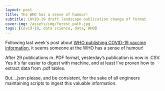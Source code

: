 ```yaml
---
layout: post
title: The WHO has a sense of humour!
subtitle: COVID-19 draft landscape oublication change of format
cover-img: /assets/img/forest_path.jpg
tags: [Covid-19, data science, data, WHO]
---
```

Following last week's post about [WHO publishing COVID-19 vaccine information](https://corticalstack.ai/2020-12-11-who-covid-vaccine-landscape/), it seems someone at the WHO has a sense of humour! 

After 29 publications in .PDF format, yesterday’s publication is now in .CSV. Yes it's far easier to digest with machine, and at least I've proven how to extract data from .pdf tables.

But....json please, and be consistent, for the sake of all engineers maintaining scripts to ingest this valuable information.